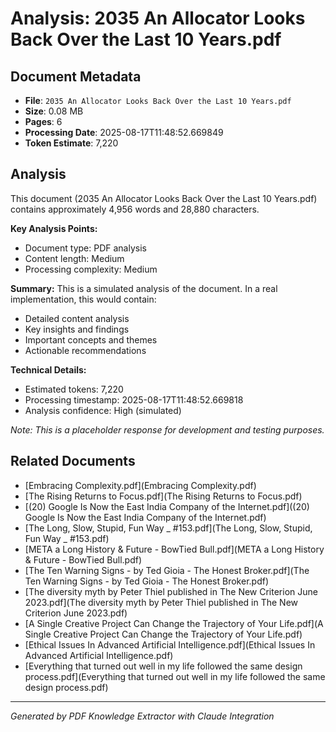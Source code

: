 # Analysis: 2035 An Allocator Looks Back Over the Last 10 Years.pdf

## Document Metadata
- **File**: `2035 An Allocator Looks Back Over the Last 10 Years.pdf`
- **Size**: 0.08 MB
- **Pages**: 6
- **Processing Date**: 2025-08-17T11:48:52.669849
- **Token Estimate**: 7,220

## Analysis

This document (2035 An Allocator Looks Back Over the Last 10 Years.pdf) contains approximately 4,956 words and 28,880 characters.

**Key Analysis Points:**
- Document type: PDF analysis
- Content length: Medium
- Processing complexity: Medium

**Summary:**
This is a simulated analysis of the document. In a real implementation, this would contain:
- Detailed content analysis
- Key insights and findings
- Important concepts and themes
- Actionable recommendations

**Technical Details:**
- Estimated tokens: 7,220
- Processing timestamp: 2025-08-17T11:48:52.669818
- Analysis confidence: High (simulated)

*Note: This is a placeholder response for development and testing purposes.*

## Related Documents

- [Embracing Complexity.pdf](Embracing Complexity.pdf)
- [The Rising Returns to Focus.pdf](The Rising Returns to Focus.pdf)
- [(20) Google Is Now the East India Company of the Internet.pdf]((20) Google Is Now the East India Company of the Internet.pdf)
- [The Long, Slow, Stupid, Fun Way _ #153.pdf](The Long, Slow, Stupid, Fun Way _ #153.pdf)
- [META a Long History & Future - BowTied Bull.pdf](META a Long History & Future - BowTied Bull.pdf)
- [The Ten Warning Signs - by Ted Gioia - The Honest Broker.pdf](The Ten Warning Signs - by Ted Gioia - The Honest Broker.pdf)
- [The diversity myth by Peter Thiel published in The New Criterion June 2023.pdf](The diversity myth by Peter Thiel published in The New Criterion June 2023.pdf)
- [A Single Creative Project Can Change the Trajectory of Your Life.pdf](A Single Creative Project Can Change the Trajectory of Your Life.pdf)
- [Ethical Issues In Advanced Artificial Intelligence.pdf](Ethical Issues In Advanced Artificial Intelligence.pdf)
- [Everything that turned out well in my life followed the same design process.pdf](Everything that turned out well in my life followed the same design process.pdf)

---
*Generated by PDF Knowledge Extractor with Claude Integration*